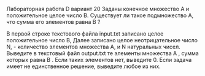 Лабораторная работа D вариант 20
Заданы конечное множество A и положительное целое число B. Существует ли такое подмножество A, что сумма его элементов равна B ?

В первой строке текстового файла input.txt записано целое положительное число B, Далее записано целое неотрицательное число N, - количество
элементов множества A, и N натуральных чисел.
Выведите в текстовый файл
output.txt те элементы множества A , сумма которых равна B . Если таких элементов нет,
выведите 0. Если задача имеет не единственное решение, выведите любое из них.
